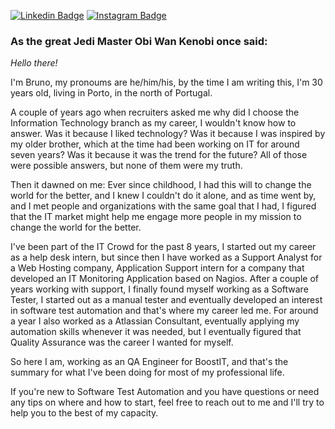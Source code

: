 [![Linkedin Badge](https://img.shields.io/badge/-LinkedIn-blue?style=flat&logo=LinkedIn&logoColor=white)](https://www.linkedin.com/in/brunorbr/)
[![Instagram Badge](https://img.shields.io/badge/-Instagram-C13584?style=flat&logo=Instagram&logoColor=white)](https://www.instagram.com/brntxr)

### As the great Jedi Master Obi Wan Kenobi once said:

_Hello there!_

I'm Bruno, my pronoums are he/him/his, by the time I am writing this, I'm 30 years old, living in Porto, in the north of Portugal. 

A couple of years ago when recruiters asked me why did I choose the Information Technology branch as my career, I wouldn't know how to answer. Was it because I liked technology? Was it because I was inspired by my older brother, which at the time had been working on IT for around seven years? Was it because it was the trend for the future? All of those were possible answers, but none of them were my truth.

Then it dawned on me: Ever since childhood, I had this will to change the world for the better, and I knew I couldn't do it alone, and as time went by, and I met people and organizations with the same goal that I had, I figured that the IT market might help me engage more people in my mission to change the world for the better.

I've been part of the IT Crowd for the past 8 years, I started out my career as a help desk intern, but since then I have worked as a Support Analyst for a Web Hosting company, Application Support intern for a company that developed an IT Monitoring Application based on Nagios. After a couple of years working with support, I finally found myself working as a Software Tester, I started out as a manual tester and eventually developed an interest in software test automation and that's where my career led me. For around a year I also worked as a Atlassian Consultant, eventually applying my automation skills whenever it was needed, but I eventually figured that Quality Assurance was the career I wanted for myself.

So here I am, working as an QA Engineer for BoostIT, and that's the summary for what I've been doing for most of my professional life.

If you're new to Software Test Automation and you have questions or need any tips on where and how to start, feel free to reach out to me and I'll try to help you to the best of my capacity.
